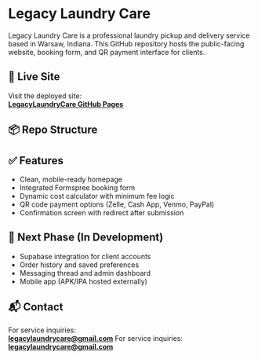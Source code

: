 # Legacy Laundry Care

Legacy Laundry Care is a professional laundry pickup and delivery service based in Warsaw, Indiana. This GitHub repository hosts the public-facing website, booking form, and QR payment interface for clients.

## 🔗 Live Site

Visit the deployed site:  
**[LegacyLaundryCare GitHub Pages](https://christinahban2017.github.io/LegacyLaundryCare/)**

## 📦 Repo Structure


## ✅ Features

- Clean, mobile-ready homepage
- Integrated Formspree booking form
- Dynamic cost calculator with minimum fee logic
- QR code payment options (Zelle, Cash App, Venmo, PayPal)
- Confirmation screen with redirect after submission

## 🚧 Next Phase (In Development)

- Supabase integration for client accounts
- Order history and saved preferences
- Messaging thread and admin dashboard
- Mobile app (APK/IPA hosted externally)

## 📬 Contact
For service inquiries:  
**legacylaundrycare@gmail.com**
For service inquiries:  
**legacylaundrycare@gmail.com**
